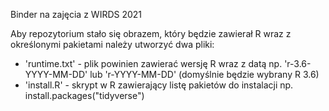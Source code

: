 Binder na zajęcia z WIRDS 2021

Aby repozytorium stało się obrazem, który będzie zawierał R wraz z określonymi pakietami należy utworzyć dwa pliki:
+ 'runtime.txt' - plik powinien zawierać wersję R wraz z datą np. 'r-3.6-YYYY-MM-DD' lub 'r-YYYY-MM-DD' (domyślnie będzie wybrany R 3.6)
+ 'install.R' - skrypt w R zawierający listę pakietów do instalacji np. install.packages("tidyverse")

